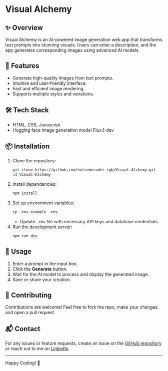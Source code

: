 # Visual Alchemy

## ✨ Overview
Visual Alchemy is an AI-powered image generation web app that transforms text prompts into stunning visuals. Users can enter a description, and the app generates corresponding images using advanced AI models.

## 🚀 Features
- Generate high-quality images from text prompts.
- Intuitive and user-friendly interface.
- Fast and efficient image rendering.
- Supports multiple styles and variations.

## 🛠 Tech Stack
- HTML, CSS, Javascript
- Hugging face image generation model Flux.1-dev

## 📦 Installation
1. Clone the repository:
   ```sh
   git clone https://github.com/extremecoder-rgb/Visual-Alchemy.git
   cd Visual-Alchemy
   ```
2. Install dependencies:
   ```sh
   npm install
   ```
3. Set up environment variables:
   ```sh
   cp .env.example .env
   ```
   - Update `.env` file with necessary API keys and database credentials.
4. Run the development server:
   ```sh
   npm run dev
   ```

## 📸 Usage
1. Enter a prompt in the input box.
2. Click the **Generate** button.
3. Wait for the AI model to process and display the generated image.
4. Save or share your creation.

## 🤝 Contributing
Contributions are welcome! Feel free to fork the repo, make your changes, and open a pull request.



## 📬 Contact
For any issues or feature requests, create an issue on the [GitHub repository](https://github.com/extremecoder-rgb/Visual-Alchemy/issues) or reach out to me on [LinkedIn](https://www.linkedin.com/in/subhranil-mondal-537433318/).

---
Happy Coding! 🚀

